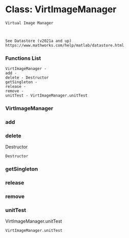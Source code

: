 # Class: VirtImageManager



    
    Virtual Image Manager  
      
      
      
    See Datastore (v2021a and up)  
    https://www.mathworks.com/help/matlab/datastore.html  
      
      
      

### Functions List

    VirtImageManager - 
    add - 
    delete - Destructor
    getSingleton - 
    release - 
    remove - 
    unitTest - VirtImageManager.unitTest

### VirtImageManager




    


### add




    


### delete

Destructor


    
    Destructor  


### getSingleton




    


### release




    


### remove




    


### unitTest

VirtImageManager.unitTest


    
    VirtImageManager.unitTest  
      


